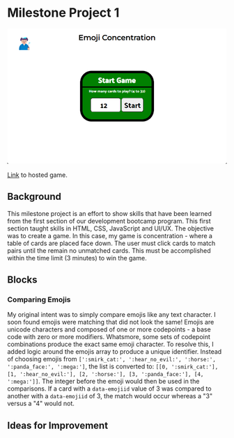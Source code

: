 # Milestone Project 1

![Emoji Concentration](assets/example-play.gif)

[Link](https://sagreenxyz.github.io/ksu-sdb-milestone-project-1/) to hosted game.

## Background
This milestone project is an effort to show skills that have been learned from the first section of our development bootcamp program.  This first section taught skills in HTML, CSS, JavaScript and UI/UX.  The objective was to create a game.  In this case, my game is concentration - where a table of cards are placed face down.  The user must click cards to match pairs until the remain no unmatched cards.  This must be accomplished within the time limit (3 minutes) to win the game.

## Blocks

### Comparing Emojis
My original intent was to simply compare emojis like any text character.  I soon found emojis were matching that did not look the same!  Emojis are unicode characters and composed of one or more codepoints - a base code with zero or more modifiers.  Whatsmore, some sets of codepoint combinations produce the exact same emoji character.  To resolve this, I added logic around the emojis array to produce a unique identifier.  Instead of choosing emojis from ```[':smirk_cat:', ':hear_no_evil:', ':horse:', ':panda_face:', ':mega:']```, the list is converted to: ```[[0, ':smirk_cat:'], [1, ':hear_no_evil:'], [2, ':horse:'], [3, ':panda_face:'], [4, ':mega:']]```.  The integer before the emoji would then be used in the comparisons.  If a card with a ```data-emojiid``` value of 3 was compared to another with a ```data-emojiid``` of 3, the match would occur whereas a "3" versus a "4" would not.

## Ideas for Improvement
